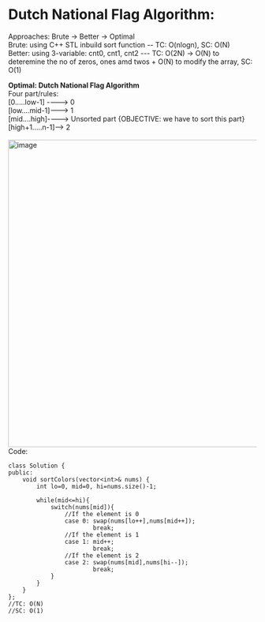 # Dutch National Flag Algorithm: 
Approaches: Brute -> Better -> Optimal
<br>
Brute: using C++ STL inbuild sort function -- TC: O(nlogn), SC: O(N) <br>
Better: using 3-variable: cnt0, cnt1, cnt2 --- TC: O(2N) -> O(N) to deteremine the no of zeros, ones amd twos + O(N) to modify the array, SC: O(1) <br>

**Optimal: Dutch National Flag Algorithm** 
<br>
Four part/rules: <br>
[0.....low-1] ----> 0 <br>
[low....mid-1]---> 1 <br>
[mid....high]----> Unsorted part {OBJECTIVE: we have to sort this part} <br>
[high+1.....n-1]--> 2 <br>
<br>
<img width="623" alt="image" src="https://github.com/AbhirupChakraborty/Striver-SDE-Sheet-Challenge-2023/assets/59620162/bc1f07ae-abe9-4ca8-91c8-3f290656ca4e">
<br>
Code:
```
class Solution {
public:
    void sortColors(vector<int>& nums) {
        int lo=0, mid=0, hi=nums.size()-1;

        while(mid<=hi){
            switch(nums[mid]){
                //If the element is 0
                case 0: swap(nums[lo++],nums[mid++]);
                        break;
                //If the element is 1
                case 1: mid++;
                        break;
                //If the element is 2
                case 2: swap(nums[mid],nums[hi--]);
                        break;
            }
        }
    }
};
//TC: O(N)
//SC: O(1)
```
